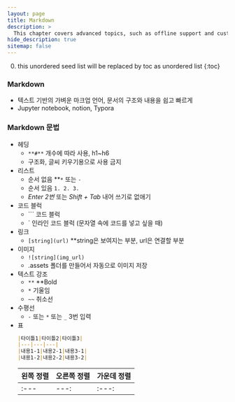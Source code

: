 ```yaml
---
layout: page
title: Markdown
description: >
  This chapter covers advanced topics, such as offline support and custom JS builds. Codings skills are recommended.
hide_description: true
sitemap: false
---
```


0. this unordered seed list will be replaced by toc as unordered list
{:toc}

### Markdown

- 텍스트 기반의 가벼운 마크업 언어, 문서의 구조와 내용을 쉽고 빠르게
- Jupyter notebook, notion, Typora

### Markdown 문법

- 헤딩
    - *`**#**`* 개수에 따라 사용, h1~h6
    - 구조화, 글씨 키우기용으로 사용 금지
- 리스트
    - 순서 없음 **`*` 또는 `-`
    - 순서 있음 `1. 2. 3.`
    - *Enter 2번* 또는 *Shift + Tab* 내어 쓰기로 없애기
- 코드 블럭
    - \``` 코드 블럭
    - ` 인라인 코드 블럭 (문자열 속에 코드를 넣고 싶을 때)
- 링크
    - `[string](url)` **string은 보여지는 부분, url은 연결할 부분
- 이미지
    - `![string](img_url)`
    - .assets 폴더를 만들어서 자동으로 이미지 저장 
- 텍스트 강조
    - `**` **Bold
    - `*` 기울임
    - `~~` 취소선
- 수평선
    - *`-`* 또는 `*` 또는 `_`  3번 입력
- 표
    ``` markdown
    |타이틀1|타이틀2|타이틀3|
    |---|---|---|
    |내용1-1|내용2-1|내용3-1|
    |내용1-2|내용2-2|내용3-2|
    ```
    |왼쪽 정렬|오른쪽 정렬|가운데 정렬|
    |---|---|---|
    |:---|---:|:---:|
